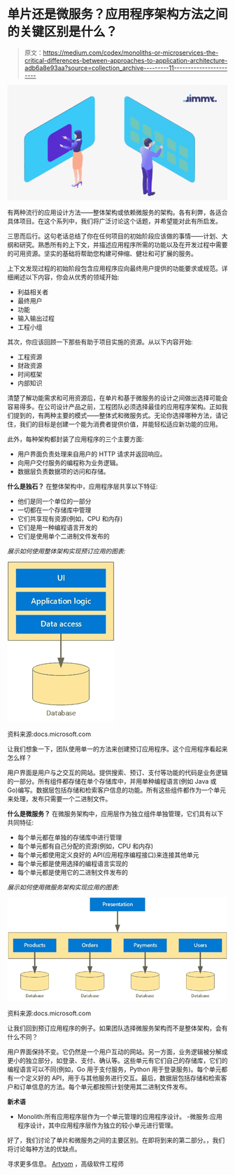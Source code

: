 # 单片还是微服务？应用程序架构方法之间的关键区别是什么？

> 原文：<https://medium.com/codex/monoliths-or-microservices-the-critical-differences-between-approaches-to-application-architecture-adb6a8e93aa?source=collection_archive---------11----------------------->

![](img/7d0b3a6f8687889e86114cb288297e2e.png)

有两种流行的应用设计方法——整体架构或依赖微服务的架构。各有利弊，各适合具体项目。在这个系列中，我们将广泛讨论这个话题，并希望能对此有所启发。

三思而后行。这句老话总结了你在任何项目的初始阶段应该做的事情——计划、大纲和研究。熟悉所有的上下文，并描述应用程序所需的功能以及在开发过程中需要的可用资源。坚实的基础将帮助您构建可伸缩、健壮和可扩展的服务。

上下文发现过程的初始阶段包含应用程序应向最终用户提供的功能要求或规范。详细阐述以下内容，你会从优秀的领域开始:

*   利益相关者
*   最终用户
*   功能
*   输入输出过程
*   工程小组

其次，你应该回顾一下那些有助于项目实施的资源。从以下内容开始:

*   工程资源
*   财政资源
*   时间框架
*   内部知识

清楚了解功能需求和可用资源后，在单片和基于微服务的设计之间做出选择可能会容易得多。在公司设计产品之前，工程团队必须选择最佳的应用程序架构。正如我们提到的，有两种主要的模式——整体式和微服务式。无论你选择哪种方法，请记住，我们的目标是创建一个能为消费者提供价值，并能轻松适应新功能的应用。

此外，每种架构都封装了应用程序的三个主要方面:

*   用户界面负责处理来自用户的 HTTP 请求并返回响应。
*   向用户交付服务的编程称为业务逻辑。
*   数据层负责数据项的访问和存储。

**什么是独石？**
在整体架构中，应用程序层共享以下特征:

*   他们是同一个单位的一部分
*   一切都在一个存储库中管理
*   它们共享现有资源(例如，CPU 和内存)
*   它们是用一种编程语言开发的
*   它们是使用单个二进制文件发布的

*展示如何使用整体架构实现预订应用的图表:*

![](img/5223b74b735bf715b50785fd9df9e82b.png)

资料来源:docs.microsoft.com

让我们想象一下，团队使用单一的方法来创建预订应用程序。这个应用程序看起来怎么样？

用户界面是用户与之交互的网站。提供搜索、预订、支付等功能的代码是业务逻辑的一部分。所有组件都存储在单个存储库中，并用单种编程语言(例如 Java 或 Go)编写。数据层包括存储和检索客户信息的功能。所有这些组件都作为一个单元来处理，发布只需要一个二进制文件。

**什么是微服务？**
在微服务架构中，应用层作为独立组件单独管理，它们具有以下共同特征:

*   每个单元都在单独的存储库中进行管理
*   每个单元都有自己分配的资源(例如，CPU 和内存)
*   每个单元都使用定义良好的 API(应用程序编程接口)来连接其他单元
*   每个单元都是使用选择的编程语言实现的
*   每个单元都是使用它的二进制文件发布的

*展示如何使用微服务架构实现应用的图表:*

![](img/1d0b9cff06d1c4fc63aa182738d5fe5e.png)

资料来源:docs.microsoft.com

让我们回到预订应用程序的例子。如果团队选择微服务架构而不是整体架构，会有什么不同？

用户界面保持不变。它仍然是一个用户互动的网站。另一方面，业务逻辑被分解成更小的独立部分，如登录、支付、确认等。这些单元有它们自己的存储库，它们的编程语言可以不同(例如，Go 用于支付服务，Python 用于登录服务)。每个单元都有一个定义好的 API，用于与其他服务进行交互。最后，数据层包括存储和检索客户和订单信息的方法。每个单元都按照计划使用其二进制文件发布。

**新术语**
- Monolith:所有应用程序层作为一个单元管理的应用程序设计。
-微服务:应用程序设计，其中应用程序层作为独立的较小单元进行管理。

好了，我们讨论了单片和微服务之间的主要区别。在即将到来的第二部分。，我们将讨论每种方法的优缺点。

寻求更多信息。
[Artyom](https://www.linkedin.com/in/artyom-koshko-87629985/) ，高级软件工程师